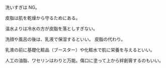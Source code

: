 洗いすぎは NG。

皮脂は肌を乾燥から守るためにある。

温水よりは冷水の方が皮脂を落としすぎない。

洗顔や風呂の後は、乳液で保湿するといい。
皮脂の代わり。

乳液の前に基礎化粧品（ブースター）や化粧水で肌に栄養を与えるといい。

人工の油脂、ワセリンはわりと万能。傷口に塗って上から絆創膏するのもいい。
